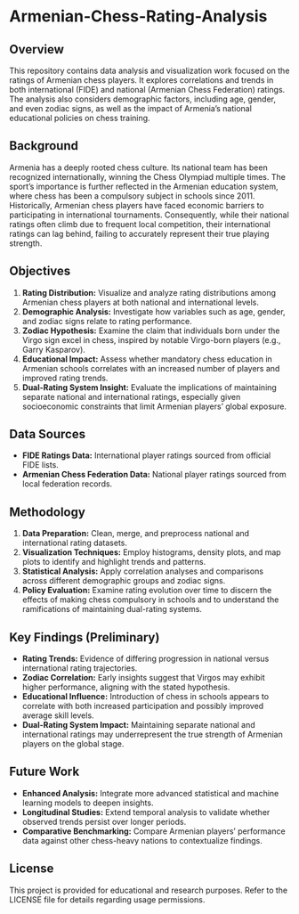 # Armenian-Chess-Rating-Analysis

## Overview

This repository contains data analysis and visualization work focused on the ratings of Armenian chess players. It explores correlations and trends in both international (FIDE) and national (Armenian Chess Federation) ratings. The analysis also considers demographic factors, including age, gender, and even zodiac signs, as well as the impact of Armenia’s national educational policies on chess training.

## Background

Armenia has a deeply rooted chess culture. Its national team has been recognized internationally, winning the Chess Olympiad multiple times. The sport’s importance is further reflected in the Armenian education system, where chess has been a compulsory subject in schools since 2011. Historically, Armenian chess players have faced economic barriers to participating in international tournaments. Consequently, while their national ratings often climb due to frequent local competition, their international ratings can lag behind, failing to accurately represent their true playing strength.

## Objectives

1. **Rating Distribution:** Visualize and analyze rating distributions among Armenian chess players at both national and international levels.
2. **Demographic Analysis:** Investigate how variables such as age, gender, and zodiac signs relate to rating performance.
3. **Zodiac Hypothesis:** Examine the claim that individuals born under the Virgo sign excel in chess, inspired by notable Virgo-born players (e.g., Garry Kasparov).
4. **Educational Impact:** Assess whether mandatory chess education in Armenian schools correlates with an increased number of players and improved rating trends.
5. **Dual-Rating System Insight:** Evaluate the implications of maintaining separate national and international ratings, especially given socioeconomic constraints that limit Armenian players’ global exposure.

## Data Sources

- **FIDE Ratings Data:** International player ratings sourced from official FIDE lists.
- **Armenian Chess Federation Data:** National player ratings sourced from local federation records.

## Methodology

1. **Data Preparation:** Clean, merge, and preprocess national and international rating datasets.
2. **Visualization Techniques:** Employ histograms, density plots, and map plots to identify and highlight trends and patterns.
3. **Statistical Analysis:** Apply correlation analyses and comparisons across different demographic groups and zodiac signs.
4. **Policy Evaluation:** Examine rating evolution over time to discern the effects of making chess compulsory in schools and to understand the ramifications of maintaining dual-rating systems.

## Key Findings (Preliminary)

- **Rating Trends:** Evidence of differing progression in national versus international rating trajectories.
- **Zodiac Correlation:** Early insights suggest that Virgos may exhibit higher performance, aligning with the stated hypothesis.
- **Educational Influence:** Introduction of chess in schools appears to correlate with both increased participation and possibly improved average skill levels.
- **Dual-Rating System Impact:** Maintaining separate national and international ratings may underrepresent the true strength of Armenian players on the global stage.

## Future Work

- **Enhanced Analysis:** Integrate more advanced statistical and machine learning models to deepen insights.
- **Longitudinal Studies:** Extend temporal analysis to validate whether observed trends persist over longer periods.
- **Comparative Benchmarking:** Compare Armenian players’ performance data against other chess-heavy nations to contextualize findings.

## License

This project is provided for educational and research purposes. Refer to the LICENSE file for details regarding usage permissions.
